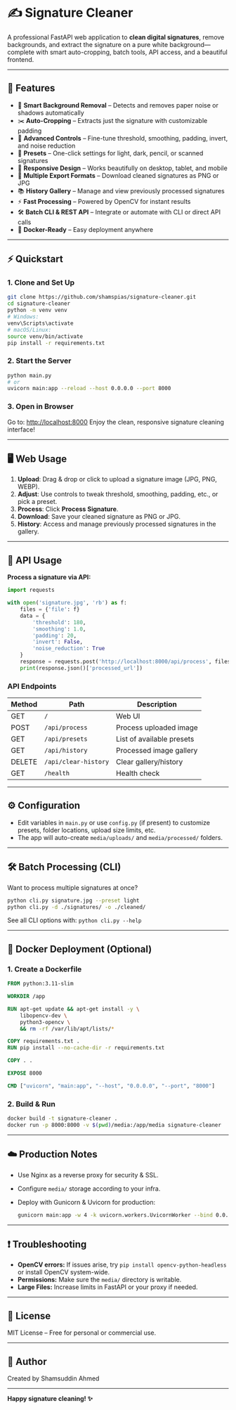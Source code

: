 # ✍️ Signature Cleaner

A professional FastAPI web application to **clean digital signatures**, remove backgrounds, and extract the signature on a pure white background—complete with smart auto-cropping, batch tools, API access, and a beautiful frontend.

---

## 🚀 Features

* 🎨 **Smart Background Removal** – Detects and removes paper noise or shadows automatically
* ✂️ **Auto-Cropping** – Extracts just the signature with customizable padding
* 🔧 **Advanced Controls** – Fine-tune threshold, smoothing, padding, invert, and noise reduction
* 🎯 **Presets** – One-click settings for light, dark, pencil, or scanned signatures
* 📱 **Responsive Design** – Works beautifully on desktop, tablet, and mobile
* 💾 **Multiple Export Formats** – Download cleaned signatures as PNG or JPG
* 📚 **History Gallery** – Manage and view previously processed signatures
* ⚡ **Fast Processing** – Powered by OpenCV for instant results
* 🛠️ **Batch CLI & REST API** – Integrate or automate with CLI or direct API calls
* 🐳 **Docker-Ready** – Easy deployment anywhere

---

## ⚡ Quickstart

### 1. Clone and Set Up

```bash
git clone https://github.com/shamspias/signature-cleaner.git
cd signature-cleaner
python -m venv venv
# Windows:
venv\Scripts\activate
# macOS/Linux:
source venv/bin/activate
pip install -r requirements.txt
```

### 2. Start the Server

```bash
python main.py
# or
uvicorn main:app --reload --host 0.0.0.0 --port 8000
```

### 3. Open in Browser

Go to: [http://localhost:8000](http://localhost:8000)
Enjoy the clean, responsive signature cleaning interface!

---

## 🖥️ Web Usage

1. **Upload**: Drag & drop or click to upload a signature image (JPG, PNG, WEBP).
2. **Adjust**: Use controls to tweak threshold, smoothing, padding, etc., or pick a preset.
3. **Process**: Click **Process Signature**.
4. **Download**: Save your cleaned signature as PNG or JPG.
5. **History**: Access and manage previously processed signatures in the gallery.

---

## 🔌 API Usage

**Process a signature via API:**

```python
import requests

with open('signature.jpg', 'rb') as f:
    files = {'file': f}
    data = {
        'threshold': 180,
        'smoothing': 1.0,
        'padding': 20,
        'invert': False,
        'noise_reduction': True
    }
    response = requests.post('http://localhost:8000/api/process', files=files, data=data)
    print(response.json()['processed_url'])
```

### API Endpoints

| Method | Path                 | Description               |
| ------ | -------------------- | ------------------------- |
| GET    | `/`                  | Web UI                    |
| POST   | `/api/process`       | Process uploaded image    |
| GET    | `/api/presets`       | List of available presets |
| GET    | `/api/history`       | Processed image gallery   |
| DELETE | `/api/clear-history` | Clear gallery/history     |
| GET    | `/health`            | Health check              |

---

## ⚙️ Configuration

* Edit variables in `main.py` or use `config.py` (if present) to customize presets, folder locations, upload size limits, etc.
* The app will auto-create `media/uploads/` and `media/processed/` folders.

---

## 🛠️ Batch Processing (CLI)

Want to process multiple signatures at once?

```bash
python cli.py signature.jpg --preset light
python cli.py -d ./signatures/ -o ./cleaned/
```

See all CLI options with: `python cli.py --help`

---

## 🐳 Docker Deployment (Optional)

### 1. **Create a Dockerfile**

```dockerfile
FROM python:3.11-slim

WORKDIR /app

RUN apt-get update && apt-get install -y \
    libopencv-dev \
    python3-opencv \
    && rm -rf /var/lib/apt/lists/*

COPY requirements.txt .
RUN pip install --no-cache-dir -r requirements.txt

COPY . .

EXPOSE 8000

CMD ["uvicorn", "main:app", "--host", "0.0.0.0", "--port", "8000"]
```

### 2. **Build & Run**

```bash
docker build -t signature-cleaner .
docker run -p 8000:8000 -v $(pwd)/media:/app/media signature-cleaner
```

---

## ☁️ Production Notes

* Use Nginx as a reverse proxy for security & SSL.
* Configure `media/` storage according to your infra.
* Deploy with Gunicorn & Uvicorn for production:

  ```bash
  gunicorn main:app -w 4 -k uvicorn.workers.UvicornWorker --bind 0.0.0.0:8000
  ```

---

## ❗ Troubleshooting

* **OpenCV errors:** If issues arise, try `pip install opencv-python-headless` or install OpenCV system-wide.
* **Permissions:** Make sure the `media/` directory is writable.
* **Large Files:** Increase limits in FastAPI or your proxy if needed.

---

## 📜 License

MIT License – Free for personal or commercial use.

---

## 👤 Author

Created by Shamsuddin Ahmed

---

**Happy signature cleaning! ✨**
